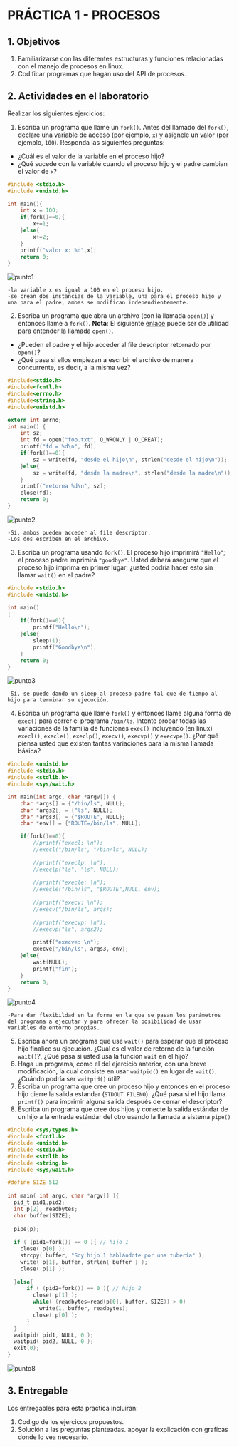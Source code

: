 # PRÁCTICA 1 - PROCESOS #

## 1. Objetivos ##
1. Familiarizarse con las diferentes estructuras y funciones relacionadas con el manejo de procesos en linux.
2. Codificar programas que hagan uso del API de procesos.

## 2. Actividades en el laboratorio ##

Realizar los siguientes ejercicios:

1. Escriba un programa que llame un ```fork()```. Antes del llamado del ```fork()```, declare una variable de acceso (por ejemplo, ```x```) y asígnele un valor (por ejemplo, ```100```). Responda las siguientes preguntas:
  * ¿Cuál es el valor de la variable en el proceso hijo?
  * ¿Qué sucede con la variable cuando el proceso hijo y el padre cambian el valor de ```x```?
   
```C
#include <stdio.h>
#include <unistd.h>

int main(){
    int x = 100;
    if(fork()==0){
        x+=1;
    }else{
        x+=2;
    }
    printf("valor x: %d",x);
    return 0;
}
```
![punto1](./p1.png)
```
-la variable x es igual a 100 en el proceso hijo.
-se crean dos instancias de la variable, una para el proceso hijo y una para el padre, ambas se modifican independientemente.
```  
2. Escriba un programa que abra un archivo (con la llamada ```open()```) y entonces llame a ```fork()```. **Nota**: El siguiente [enlace](https://www.geeksforgeeks.org/input-output-system-calls-c-create-open-close-read-write/) puede ser de utilidad para entender la llamada ```open()```.
  * ¿Pueden el padre y el hijo acceder al file descriptor retornado por ```open()```? 
  * ¿Qué pasa si ellos empiezan a escribir el archivo de manera concurrente, es decir, a la misma vez?
```C  
#include<stdio.h> 
#include<fcntl.h> 
#include<errno.h> 
#include<string.h> 
#include<unistd.h>

extern int errno; 
int main() {      
    int sz; 
    int fd = open("foo.txt", O_WRONLY | O_CREAT);  
    printf("fd = %d\n", fd); 
    if(fork()==0){
        sz = write(fd, "desde el hijo\n", strlen("desde el hijo\n")); 
    }else{
        sz = write(fd, "desde la madre\n", strlen("desde la madre\n")); 
    }
    printf("retorna %d\n", sz); 
    close(fd); 
    return 0; 
} 
```   
![punto2](./p2.png)
```  
-Sí, ambos pueden acceder al file descriptor.
-Los dos escriben en el archivo.
```
3. Escriba un programa usando ```fork()```. El proceso hijo imprimirá ```"Hello"```; el proceso padre imprimirá ```"goodbye"```. Usted deberá asegurar que el proceso hijo imprima en primer lugar; ¿usted podría hacer esto sin llamar ```wait()``` en el padre? 
```C
#include <stdio.h>
#include <unistd.h>

int main()
{
    if(fork()==0){
        printf("Hello\n");
    }else{
        sleep(1);
        printf("Goodbye\n");
    }
    return 0;
}

```
![punto3](./p3.png)
```  
-Sí, se puede dando un sleep al proceso padre tal que de tiempo al hijo para terminar su ejecución.
```
4. Escriba un programa que llame ```fork()``` y entonces llame alguna forma de ```exec()``` para correr el programa ```/bin/ls```. Intente probar todas las variaciones de la familia de funciones ```exec()``` incluyendo (en linux) ```execl()```, ```execle()```, ```execlp()```, ```execv()```, ```execvp()``` y ```execvpe()```. ¿Por qué piensa usted que existen tantas variaciones para la misma llamada básica?
```C
#include <unistd.h>
#include <stdio.h>
#include <stdlib.h>
#include <sys/wait.h> 

int main(int argc, char *argv[]) {
	char *args[] = {"/bin/ls", NULL};
    char *args2[] = {"ls", NULL};
    char *args3[] = {"$ROUTE", NULL};
    char *env[] = {"ROUTE=/bin/ls", NULL};

	if(fork()==0){
	    //printf("execl: \n");
        //execl("/bin/ls", "/bin/ls", NULL);
        
	    //printf("execlp: \n");
        //execlp("ls", "ls", NULL);
        
        //printf("execle: \n");
        //execle("/bin/ls", "$ROUTE",NULL, env);
        
        //printf("execv: \n");
        //execv("/bin/ls", args);
       
        //printf("execvp: \n");
        //execvp("ls", args2);
       
        printf("execve: \n");
        execve("/bin/ls", args3, env);
    }else{
        wait(NULL);
        printf("fin");
    }                
	return 0;
}
```
![punto4](./p4.png)
```  
-Para dar flexibildad en la forma en la que se pasan los parámetros del programa a ejecutar y para ofrecer la posibilidad de usar variables de entorno propias.
```
5. Escriba ahora un programa que use ```wait()``` para esperar que el proceso hijo finalice su ejecución. ¿Cuál es el valor de retorno de la función ```wait()```?, ¿Qué pasa si usted usa la función ```wait``` en el hijo?
6. Haga un programa, como el del ejercicio anterior, con una breve modificación, la cual consiste en usar ```waitpid()``` en lugar de ```wait()```. ¿Cuándo podría ser ```waitpid()``` útil?
7. Escriba un programa que cree un proceso hijo y entonces en el proceso hijo cierre la salida estandar (```STDOUT FILENO```). ¿Qué pasa si el hijo llama ```printf()``` para imprimir alguna salida después de cerrar el descriptor?
8. Escriba un programa que cree dos hijos y conecte la salida estándar de un hijo a la entrada estándar del otro usando la llamada a sistema ```pipe()```
```C
#include <sys/types.h>
#include <fcntl.h>
#include <unistd.h>
#include <stdio.h>
#include <stdlib.h>
#include <string.h>
#include <sys/wait.h> 

#define SIZE 512
 
int main( int argc, char *argv[] ){
  pid_t pid1,pid2;
  int p[2], readbytes;
  char buffer[SIZE];
 
  pipe(p);
 
  if ( (pid1=fork()) == 0 ){ // hijo 1
    close( p[0] ); 
    strcpy( buffer, "Soy hijo 1 hablándote por una tubería" );
    write( p[1], buffer, strlen( buffer ) );
    close( p[1] );
    
  }else{
      if ( (pid2=fork()) == 0 ){ // hijo 2
        close( p[1] );
        while( (readbytes=read(p[0], buffer, SIZE)) > 0)
          write(1, buffer, readbytes);
        close( p[0] );
      } 
  }
  waitpid( pid1, NULL, 0 );
  waitpid( pid2, NULL, 0 );
  exit(0);
}
```
![punto8](./p8.png)

## 3. Entregable ##

Los entregables para esta practica incluiran:
1. Codigo de los ejercicos propuestos.
2. Solución a las preguntas planteadas. apoyar la explicación con graficas donde lo vea necesario.
